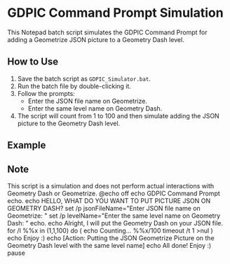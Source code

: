 # GDPIC Command Prompt Simulation

This Notepad batch script simulates the GDPIC Command Prompt for adding a Geometrize JSON picture to a Geometry Dash level.

## How to Use

1. Save the batch script as `GDPIC_Simulator.bat`.
2. Run the batch file by double-clicking it.
3. Follow the prompts:
   - Enter the JSON file name on Geometrize.
   - Enter the same level name on Geometry Dash.
4. The script will count from 1 to 100 and then simulate adding the JSON picture to the Geometry Dash level.

## Example


## Note

This script is a simulation and does not perform actual interactions with Geometry Dash or Geometrize.
@echo off
echo GDPIC Command Prompt
echo.
echo HELLO, WHAT DO YOU WANT TO PUT PICTURE JSON ON GEOMETRY DASH?
set /p jsonFileName="Enter JSON file name on Geometrize: "
set /p levelName="Enter the same level name on Geometry Dash: "
echo.
echo Alright, I will put the Geometry Dash on your JSON file.
for /l %%x in (1,1,100) do (
    echo Counting... %%x/100
    timeout /t 1 >nul
)
echo Enjoy :)
echo [Action: Putting the JSON Geometrize Picture on the Geometry Dash level with the same level name]
echo All done! Enjoy :)
pause
